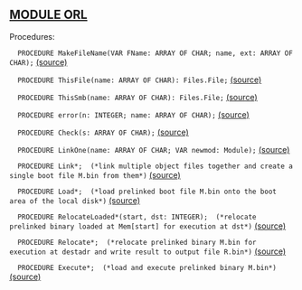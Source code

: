 
## [MODULE ORL](https://github.com/io-core/Build/blob/main/ORL.Mod)

Procedures:


`  PROCEDURE MakeFileName(VAR FName: ARRAY OF CHAR; name, ext: ARRAY OF CHAR);` [(source)](https://github.com/io-core/Build/blob/main/ORL.Mod#L38)


`  PROCEDURE ThisFile(name: ARRAY OF CHAR): Files.File;` [(source)](https://github.com/io-core/Build/blob/main/ORL.Mod#L46)


`  PROCEDURE ThisSmb(name: ARRAY OF CHAR): Files.File;` [(source)](https://github.com/io-core/Build/blob/main/ORL.Mod#L52)


`  PROCEDURE error(n: INTEGER; name: ARRAY OF CHAR);` [(source)](https://github.com/io-core/Build/blob/main/ORL.Mod#L61)


`  PROCEDURE Check(s: ARRAY OF CHAR);` [(source)](https://github.com/io-core/Build/blob/main/ORL.Mod#L65)


`  PROCEDURE LinkOne(name: ARRAY OF CHAR; VAR newmod: Module);` [(source)](https://github.com/io-core/Build/blob/main/ORL.Mod#L76)


`  PROCEDURE Link*;  (*link multiple object files together and create a single boot file M.bin from them*)` [(source)](https://github.com/io-core/Build/blob/main/ORL.Mod#L254)


`  PROCEDURE Load*;  (*load prelinked boot file M.bin onto the boot area of the local disk*)` [(source)](https://github.com/io-core/Build/blob/main/ORL.Mod#L308)


`  PROCEDURE RelocateLoaded*(start, dst: INTEGER);  (*relocate prelinked binary loaded at Mem[start] for execution at dst*)` [(source)](https://github.com/io-core/Build/blob/main/ORL.Mod#L333)


`  PROCEDURE Relocate*;  (*relocate prelinked binary M.bin for execution at destadr and write result to output file R.bin*)` [(source)](https://github.com/io-core/Build/blob/main/ORL.Mod#L385)


`  PROCEDURE Execute*;  (*load and execute prelinked binary M.bin*)` [(source)](https://github.com/io-core/Build/blob/main/ORL.Mod#L425)

